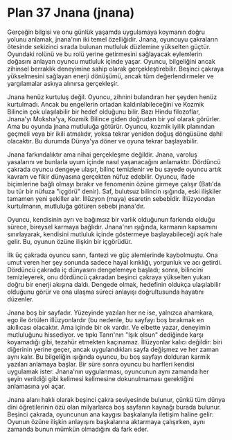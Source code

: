 # Plan 37 Jnana (jnana)

Gerçeğin bilgisi ve onu günlük yaşamda uygulamaya koymanın doğru yolunu anlamak, jnana'nın iki temel özelliğidir. Jnana, oyuncuyu çakraların ötesinde sekizinci sırada bulunan mutluluk düzlemine yükselten güçtür. Oyundaki rolünü ve bu rolü yerine getirmesini sağlayacak eylemlerin doğasını anlayan oyuncu mutluluk içinde yaşar. Oyuncu, bilgeliğini ancak zihinsel berraklık deneyimine sahip olarak gerçekleştirebilir. Beşinci çakraya yükselmesini sağlayan enerji dönüşümü, ancak tüm değerlendirmeler ve yargılamalar askıya alınırsa gerçekleşir.

Jnana henüz kurtuluş değil. Oyuncu, zihnini bulandıran her şeyden henüz kurtulmadı. Ancak bu engellerin ortadan kaldırılabileceğini ve Kozmik Bilincin çok ulaşılabilir bir hedef olduğunu bilir. Bazı Hindu filozoflar, Jnana'yı Moksha'ya, Kozmik Bilince giden doğrudan bir yol olarak görürler. Ama bu oyunda jnana mutluluğa götürür. Oyuncu, kozmik iyilik planından geçmeli veya bir ikili atmalıdır, yoksa tekrar yeniden doğuş döngüsüne dahil olacaktır. Bu durumda Dünya'ya döner ve oyuna tekrar başlayabilir.

Jnana farkındalıktır ama nihai gerçekleşme değildir. Jnana, varoluş yasalarını ve bunlarla uyum içinde nasıl yaşanacağını anlamaktır. Dördüncü çakrada oyuncu dengeye ulaşır, bilinç temizlenir ve bu sayede oyuncu artık kavram ve fikir dünyasına gerçekten nüfuz edebilir. Oyuncu, ifade biçimlerine bağlı olmayı bırakır ve fenomenin özüne girmeye çalışır (Batı'da bu tür bir nüfuza "içgörü" denir). Saf, bulutsuz bilincin ışığında, eski ilişkiler tamamen yeni şekiller alır. İllüzyon (maya) esaretin sebebidir. İllüzyondan kurtulmanın, mutluluğa götüren sebebi jnana'dır.

Oyuncu, kendisinin ayrı ve bağımsız bir varlık olduğunun farkında olduğu sürece, bireysel karmaya bağlıdır. Jnana'nın ışığında, karmanın kapsamını sınırlayarak, kendisini mutluluk içinde göstermeye başlayabileceği açık hale gelir. Bu, oyunun özüne ilişkin bir içgörüdür.

İlk üç çakrada oyuncu sanrı, fantezi ve güç alemlerinde kaybolmuştu. Ona umut veren her şey sonunda sadece hayal kırıklığı, yorgunluk ve acı getirdi. Dördüncü çakrada iç dünyasını dengelemeye başladı; sonra, bilincini temizleyerek, onu dördüncü çakradan beşinci çakraya yükselten yukarı doğru bir enerji akışına daldı. Dengede olmak, hedefinin oldukça ulaşılabilir olduğunu görür ve ona ulaşma süreci anlayışı doğrultusunda hayatını düzenler.

Jnana boş bir sayfadır. Yüzeyinde yazılan her ne ise, yalnızca ahamkara, ego ile örtülen illüzyonlardır (bu nedenle, bu sayfayı boş bırakmak en akıllıcası olacaktır. Ama içinde bir ok vardır. Ve elbette yazar, deneyimin mutluluğunu hissediyor. ve tıpkı Tanrı'nın "Işık olsun" dediğinde karşı koyamadığı gibi, tezahür etmekten kaçınamaz. İllüzyonlar kalıcı değildir: biri diğerinin yerine geçer, ancak uygulandıkları sayfa değişmez ve her zaman aynı kalır. Bu bilgeliğin ışığında oyuncu, bu boş sayfayı dolduran karmik yazıları anlamaya başlar. Bir süre sonra oyuncu bu harfleri kendisi uygulamak ister. Jnana'nın uygulanması, oyuncunun aynı zamanda her şeyin verildiği gibi kelimesi kelimesine dokunulmaması gerektiğini anlamasına yol açar.

Jnana alanı haklı olarak beşinci çakra seviyesinde bulunur, çünkü tüm dünya dini öğretilerinin özü olan milyarlarca boş sayfanın kaynağı burada bulunur. Beşinci çakrada, oyuncunun ana kaygısı başkalarıyla iletişim haline gelir: Oyunun özüne ilişkin anlayışını başkalarına aktarmaya çalışırken, aynı zamanda bunun mümkün olmadığını da fark eder.
